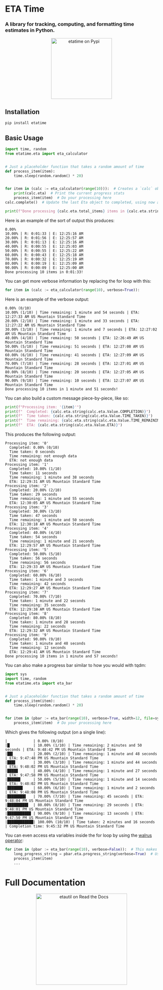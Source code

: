 # ETA Time
### A library for tracking, computing, and formatting time estimates in Python.

<p align="center"><a href="https://pypi.org/project/etatime/"><img src="https://pypi.org/static/images/logo-large.9f732b5f.svg" width="200px" alt="etatime on Pypi"></a></p>

## Installation
```commandline
pip install etatime
```

## Basic Usage
```python
import time, random
from etatime.eta import eta_calculator


# Just a placeholder function that takes a random amount of time
def process_item(item):
    time.sleep(random.random() * 20)


for item in (calc := eta_calculator(range(10))):  # Creates a `calc` object that tracks the progress
    print(calc.eta)  # Print the current progress stats
    process_item(item)  # Do your processing here
calc.complete()  # Update the last Eta object to completed, using now as the end time

print(f"Done processing {calc.eta.total_items} items in {calc.eta.string(calc.eta.Value.TIME_TAKEN)}!\n")
```
Here is an example of the sort of output this produces:
```
0.00%
10.00% | R: 0:01:33 | E: 12:25:16 AM
20.00% | R: 0:01:56 | E: 12:25:57 AM
30.00% | R: 0:01:13 | E: 12:25:16 AM
40.00% | R: 0:00:55 | E: 12:25:03 AM
50.00% | R: 0:00:55 | E: 12:25:22 AM
60.00% | R: 0:00:43 | E: 12:25:18 AM
70.00% | R: 0:00:32 | E: 12:25:19 AM
80.00% | R: 0:00:19 | E: 12:25:09 AM
90.00% | R: 0:00:09 | E: 12:25:00 AM
Done processing 10 items in 0:01:33!
```

You can get more verbose information by replacing the for loop with this:
```python
for item in (calc := eta_calculator(range(10), verbose=True)):
```
Here is an example of the verbose output:
```
0.00% (0/10)
10.00% (1/10) | Time remaining: 1 minute and 54 seconds | ETA: 12:27:33 AM US Mountain Standard Time
20.00% (2/10) | Time remaining: 1 minute and 33 seconds | ETA: 12:27:22 AM US Mountain Standard Time
30.00% (3/10) | Time remaining: 1 minute and 7 seconds | ETA: 12:27:02 AM US Mountain Standard Time
40.00% (4/10) | Time remaining: 50 seconds | ETA: 12:26:49 AM US Mountain Standard Time
50.00% (5/10) | Time remaining: 51 seconds | ETA: 12:27:08 AM US Mountain Standard Time
60.00% (6/10) | Time remaining: 41 seconds | ETA: 12:27:09 AM US Mountain Standard Time
70.00% (7/10) | Time remaining: 28 seconds | ETA: 12:27:01 AM US Mountain Standard Time
80.00% (8/10) | Time remaining: 20 seconds | ETA: 12:27:05 AM US Mountain Standard Time
90.00% (9/10) | Time remaining: 10 seconds | ETA: 12:27:07 AM US Mountain Standard Time
Done processing 10 items in 1 minute and 51 seconds!
```

You can also build a custom message piece-by-piece, like so:
```python
print(f"Processing item: '{item}'")
print(f"  Completed: {calc.eta.string(calc.eta.Value.COMPLETION)}")
print(f"  Time taken: {calc.eta.string(calc.eta.Value.TIME_TAKEN)}")
print(f"  Time remaining: {calc.eta.string(calc.eta.Value.TIME_REMAINING)}")
print(f"  ETA: {calc.eta.string(calc.eta.Value.ETA)}")
```
This produces the following output:
```
Processing item: '0'
  Completed: 0.00% (0/10)
  Time taken: 0 seconds
  Time remaining: not enough data
  ETA: not enough data
Processing item: '1'
  Completed: 10.00% (1/10)
  Time taken: 11 seconds
  Time remaining: 1 minute and 38 seconds
  ETA: 12:29:31 AM US Mountain Standard Time
Processing item: '2'
  Completed: 20.00% (2/10)
  Time taken: 29 seconds
  Time remaining: 1 minute and 55 seconds
  ETA: 12:30:05 AM US Mountain Standard Time
Processing item: '3'
  Completed: 30.00% (3/10)
  Time taken: 47 seconds
  Time remaining: 1 minute and 50 seconds
  ETA: 12:30:18 AM US Mountain Standard Time
Processing item: '4'
  Completed: 40.00% (4/10)
  Time taken: 54 seconds
  Time remaining: 1 minute and 21 seconds
  ETA: 12:29:57 AM US Mountain Standard Time
Processing item: '5'
  Completed: 50.00% (5/10)
  Time taken: 56 seconds
  Time remaining: 56 seconds
  ETA: 12:29:33 AM US Mountain Standard Time
Processing item: '6'
  Completed: 60.00% (6/10)
  Time taken: 1 minute and 3 seconds
  Time remaining: 42 seconds
  ETA: 12:29:27 AM US Mountain Standard Time
Processing item: '7'
  Completed: 70.00% (7/10)
  Time taken: 1 minute and 22 seconds
  Time remaining: 35 seconds
  ETA: 12:29:38 AM US Mountain Standard Time
Processing item: '8'
  Completed: 80.00% (8/10)
  Time taken: 1 minute and 28 seconds
  Time remaining: 22 seconds
  ETA: 12:29:32 AM US Mountain Standard Time
Processing item: '9'
  Completed: 90.00% (9/10)
  Time taken: 1 minute and 48 seconds
  Time remaining: 12 seconds
  ETA: 12:29:41 AM US Mountain Standard Time
Done processing 10 items in 1 minute and 57 seconds!
```

You can also make a progress bar similar to how you would with tqdm:
```python
import sys
import time, random
from etatime.eta import eta_bar


# Just a placeholder function that takes a random amount of time
def process_item(item):
    time.sleep(random.random() * 20)


for item in (pbar := eta_bar(range(10), verbose=True, width=12, file=sys.stdout)):  # Updates the progress bar each loop
    process_item(item)  # Do your processing here
```
Which gives the following output (on a single line):
```
|            | 0.00% (0/10)
|█▏          | 10.00% (1/10) | Time remaining: 2 minutes and 50 seconds | ETA: 9:48:42 PM US Mountain Standard Time
|██▌         | 20.00% (2/10) | Time remaining: 1 minute and 48 seconds | ETA: 9:47:48 PM US Mountain Standard Time
|███▋        | 30.00% (3/10) | Time remaining: 1 minute and 44 seconds | ETA: 9:48:02 PM US Mountain Standard Time
|████▉       | 40.00% (4/10) | Time remaining: 1 minute and 27 seconds | ETA: 9:47:58 PM US Mountain Standard Time
|██████      | 50.00% (5/10) | Time remaining: 1 minute and 14 seconds | ETA: 9:48:02 PM US Mountain Standard Time
|███████▏    | 60.00% (6/10) | Time remaining: 1 minute and 2 seconds | ETA: 9:48:08 PM US Mountain Standard Time
|████████▌   | 70.00% (7/10) | Time remaining: 45 seconds | ETA: 9:48:04 PM US Mountain Standard Time                                                               
|█████████▋  | 80.00% (8/10) | Time remaining: 29 seconds | ETA: 9:48:01 PM US Mountain Standard Time
|██████████▉ | 90.00% (9/10) | Time remaining: 13 seconds | ETA: 9:47:50 PM US Mountain Standard Time
|████████████| 100.00% (10/10) | Time taken: 2 minutes and 16 seconds | Completion time: 9:45:32 PM US Mountain Standard Time
```
You can even access eta variables inside the for loop by using the [walrus operator](https://docs.python.org/3/whatsnew/3.8.html#assignment-expressions):
```python
for item in (pbar := eta_bar(range(10), verbose=False)):  # This makes a new non-verbose progress bar
    long_progress_string = pbar.eta.progress_string(verbose=True)  # Use the eta variables elsewhere
    process_item(item)
    ...
```

# Full Documentation
<p align="center"><a href="https://etatime.readthedocs.io/en/latest/index.html"><img src="https://brand-guidelines.readthedocs.org/_images/logo-wordmark-vertical-dark.png" width="300px" alt="etautil on Read the Docs"></a></p>
